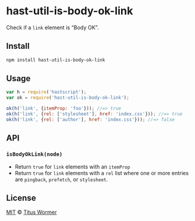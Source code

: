 <!--This file is generated by `build-packages.js`-->

# hast-util-is-body-ok-link

Check if a `link` element is “Body OK”.

## Install

```sh
npm install hast-util-is-body-ok-link
```

## Usage

```javascript
var h = require('hastscript');
var ok = require('hast-util-is-body-ok-link');

ok(h('link', {itemProp: 'foo'})); //=> true
ok(h('link', {rel: ['stylesheet'], href: 'index.css'})); //=> true
ok(h('link', {rel: ['author'], href: 'index.css'})); //=> false
```

## API

### `isBodyOkLink(node)`

*   Return `true` for `link` elements with an `itemProp`
*   Return `true` for `link` elements with a `rel` list
    where one or more entries are `pingback`, `prefetch`,
    or `stylesheet`.

## License

[MIT](https://github.com/wooorm/rehype-minify/blob/master/LICENSE) © [Titus Wormer](http://wooorm.com)

